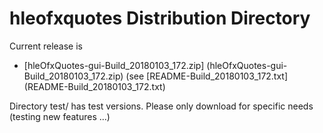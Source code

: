# hleofxquotes Distribution Directory

Current release is
  * [hleOfxQuotes-gui-Build_20180103_172.zip] (hleOfxQuotes-gui-Build_20180103_172.zip) (see [README-Build_20180103_172.txt] (README-Build_20180103_172.txt)
  
 Directory test/ has test versions. Please only download for specific needs (testing new features ...)
 
